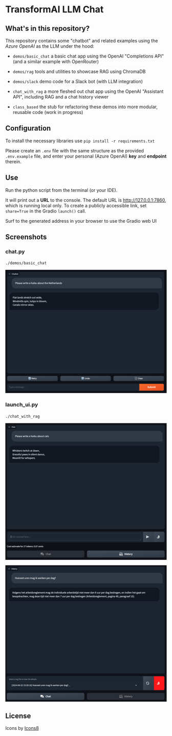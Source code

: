 # TransformAI LLM Chat

## What's in this repository?
This repository contains some "chatbot" and related examples using the _Azure OpenAI_ as the LLM under the hood:
- `demos/basic_chat` a basic chat app using the OpenAI "Completions API" (and a similar example with OpenRouter)
- `demos/rag` tools and utilities to showcase RAG using ChromaDB
- `demos/slack` demo code for a Slack bot (with LLM integration)

- `chat_with_rag` a more fleshed out chat app using the OpenAI "Assistant API", including RAG and a chat history viewer

- `class_based` the stub for refactoring these demos into more modular, reusable code (work in progress) 

## Configuration
To install the necessary libraries use `pip install -r requirements.txt`

Please create an `.env` file with the same structure as the provided `.env.example` file, 
and enter your personal (Azure OpenAI) **key** and **endpoint** therein.

## Use
Run the python script from the terminal (or your IDE). 

It will print out a **URL** to the console. 
The default URL is http://127.0.0.1:7860, which is running local only. 
To create a publicly accessible link, set `share=True` in the Gradio `launch()` call.

Surf to the generated address in your browser to use the Gradio web UI

## Screenshots

### chat.py
`./demos/basic_chat`

![gradio-chat.png](assets/screenshots/gradio-chat.png)

### launch_ui.py
`./chat_with_rag`

![gradio-blocks.png](assets/screenshots/gradio-blocks.png)

![gradio-logviewer.png](assets/screenshots/gradio-logviewer.png)

## License
Icons by <a target="_blank" href="https://icons8.com">Icons8</a>
